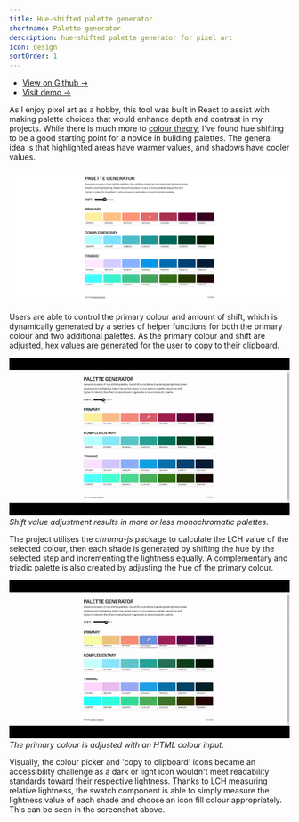 ```yaml
---
title: Hue-shifted palette generator
shortname: Palette generator
description: hue-shifted palette generator for pixel art
icon: design
sortOrder: 1
---
```


- [View on Github &rarr;](https://github.com/joannahosking/palette-generator)
- [Visit demo &rarr;](https://palette.joannahosking.com/)

As I enjoy pixel art as a hobby, this tool was built in React to assist with making palette choices that would enhance depth and contrast in my projects. While there is much more to [colour theory](https://pixelparmesan.com/color-theory-for-pixel-artists-its-all-relative/), I've found hue shifting to be a good starting point for a novice in building palettes. The general idea is that highlighted areas have warmer values, and shadows have cooler values.

![Screenshot](../../assets/projectImages/palette-generator.png)

Users are able to control the primary colour and amount of shift, which is dynamically generated by a series of helper functions for both the primary colour and two additional palettes. As the primary colour and shift are adjusted, hex values are generated for the user to copy to their clipboard.

![Shift amount adjustment](../../assets/projectImages/palette-hue-shifting.gif)
*Shift value adjustment results in more or less monochromatic palettes.*

The project utilises the _chroma-js_ package to calculate the LCH value of the selected colour, then each shade is generated by shifting the hue by the selected step and incrementing the lightness equally. A complementary and triadic palette is also created by adjusting the hue of the primary colour.

![Primary colour adjustment](../../assets/projectImages/palette-changing-primary.gif)
*The primary colour is adjusted with an HTML colour input.*

Visually, the colour picker and 'copy to clipboard' icons became an accessibility challenge as a dark or light icon wouldn't meet readability standards toward their respective lightness. Thanks to LCH measuring relative lightness, the swatch component is able to simply measure the lightness value  of each shade and choose an icon fill colour appropriately. This can be seen in the screenshot above.